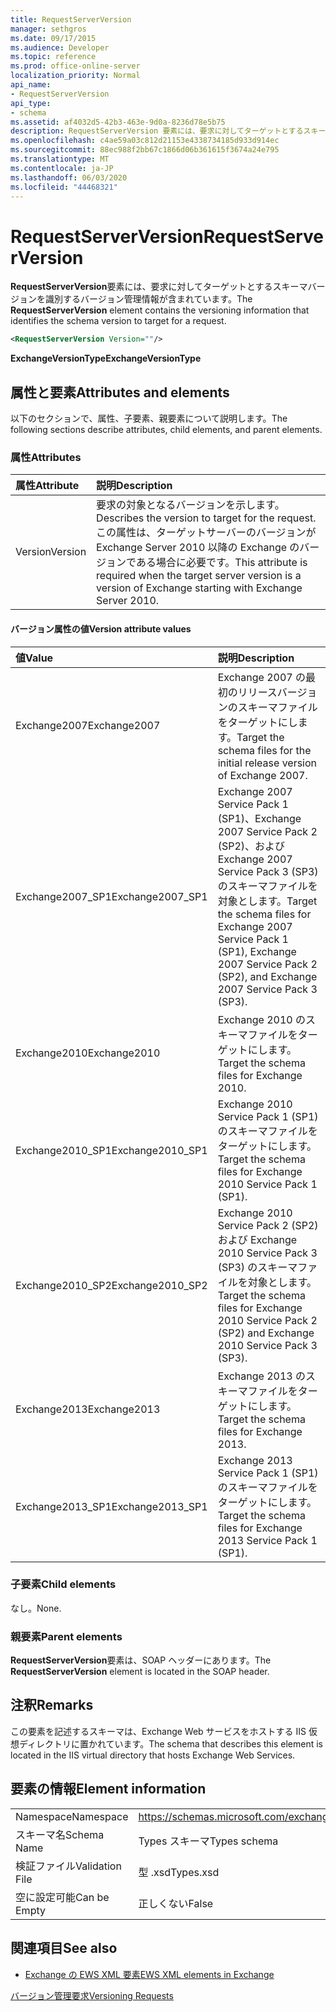 ```yaml
---
title: RequestServerVersion
manager: sethgros
ms.date: 09/17/2015
ms.audience: Developer
ms.topic: reference
ms.prod: office-online-server
localization_priority: Normal
api_name:
- RequestServerVersion
api_type:
- schema
ms.assetid: af4032d5-42b3-463e-9d0a-8236d78e5b75
description: RequestServerVersion 要素には、要求に対してターゲットとするスキーマバージョンを識別するバージョン管理情報が含まれています。
ms.openlocfilehash: c4ae59a03c812d21153e4338734185d933d914ec
ms.sourcegitcommit: 88ec988f2bb67c1866d06b361615f3674a24e795
ms.translationtype: MT
ms.contentlocale: ja-JP
ms.lasthandoff: 06/03/2020
ms.locfileid: "44468321"
---
```

# <a name="requestserverversion"></a><span data-ttu-id="1ad4b-103">RequestServerVersion</span><span class="sxs-lookup"><span data-stu-id="1ad4b-103">RequestServerVersion</span></span>

<span data-ttu-id="1ad4b-104">**RequestServerVersion**要素には、要求に対してターゲットとするスキーマバージョンを識別するバージョン管理情報が含まれています。</span><span class="sxs-lookup"><span data-stu-id="1ad4b-104">The **RequestServerVersion** element contains the versioning information that identifies the schema version to target for a request.</span></span> 
  
```XML
<RequestServerVersion Version=""/>
```

 <span data-ttu-id="1ad4b-105">**ExchangeVersionType**</span><span class="sxs-lookup"><span data-stu-id="1ad4b-105">**ExchangeVersionType**</span></span>
## <a name="attributes-and-elements"></a><span data-ttu-id="1ad4b-106">属性と要素</span><span class="sxs-lookup"><span data-stu-id="1ad4b-106">Attributes and elements</span></span>

<span data-ttu-id="1ad4b-107">以下のセクションで、属性、子要素、親要素について説明します。</span><span class="sxs-lookup"><span data-stu-id="1ad4b-107">The following sections describe attributes, child elements, and parent elements.</span></span>
  
### <a name="attributes"></a><span data-ttu-id="1ad4b-108">属性</span><span class="sxs-lookup"><span data-stu-id="1ad4b-108">Attributes</span></span>

|<span data-ttu-id="1ad4b-109">**属性**</span><span class="sxs-lookup"><span data-stu-id="1ad4b-109">**Attribute**</span></span>|<span data-ttu-id="1ad4b-110">**説明**</span><span class="sxs-lookup"><span data-stu-id="1ad4b-110">**Description**</span></span>|
|:-----|:-----|
|<span data-ttu-id="1ad4b-111">Version</span><span class="sxs-lookup"><span data-stu-id="1ad4b-111">Version</span></span>  <br/> |<span data-ttu-id="1ad4b-112">要求の対象となるバージョンを示します。</span><span class="sxs-lookup"><span data-stu-id="1ad4b-112">Describes the version to target for the request.</span></span> <span data-ttu-id="1ad4b-113">この属性は、ターゲットサーバーのバージョンが Exchange Server 2010 以降の Exchange のバージョンである場合に必要です。</span><span class="sxs-lookup"><span data-stu-id="1ad4b-113">This attribute is required when the target server version is a version of Exchange starting with Exchange Server 2010.</span></span>  <br/> |
   
#### <a name="version-attribute-values"></a><span data-ttu-id="1ad4b-114">バージョン属性の値</span><span class="sxs-lookup"><span data-stu-id="1ad4b-114">Version attribute values</span></span>

|<span data-ttu-id="1ad4b-115">**値**</span><span class="sxs-lookup"><span data-stu-id="1ad4b-115">**Value**</span></span>|<span data-ttu-id="1ad4b-116">**説明**</span><span class="sxs-lookup"><span data-stu-id="1ad4b-116">**Description**</span></span>|
|:-----|:-----|
|<span data-ttu-id="1ad4b-117">Exchange2007</span><span class="sxs-lookup"><span data-stu-id="1ad4b-117">Exchange2007</span></span>  <br/> |<span data-ttu-id="1ad4b-118">Exchange 2007 の最初のリリースバージョンのスキーマファイルをターゲットにします。</span><span class="sxs-lookup"><span data-stu-id="1ad4b-118">Target the schema files for the initial release version of Exchange 2007.</span></span>  <br/> |
|<span data-ttu-id="1ad4b-119">Exchange2007_SP1</span><span class="sxs-lookup"><span data-stu-id="1ad4b-119">Exchange2007_SP1</span></span>  <br/> |<span data-ttu-id="1ad4b-120">Exchange 2007 Service Pack 1 (SP1)、Exchange 2007 Service Pack 2 (SP2)、および Exchange 2007 Service Pack 3 (SP3) のスキーマファイルを対象とします。</span><span class="sxs-lookup"><span data-stu-id="1ad4b-120">Target the schema files for Exchange 2007 Service Pack 1 (SP1), Exchange 2007 Service Pack 2 (SP2), and Exchange 2007 Service Pack 3 (SP3).</span></span>  <br/> |
|<span data-ttu-id="1ad4b-121">Exchange2010</span><span class="sxs-lookup"><span data-stu-id="1ad4b-121">Exchange2010</span></span>  <br/> |<span data-ttu-id="1ad4b-122">Exchange 2010 のスキーマファイルをターゲットにします。</span><span class="sxs-lookup"><span data-stu-id="1ad4b-122">Target the schema files for Exchange 2010.</span></span>  <br/> |
|<span data-ttu-id="1ad4b-123">Exchange2010_SP1</span><span class="sxs-lookup"><span data-stu-id="1ad4b-123">Exchange2010_SP1</span></span>  <br/> |<span data-ttu-id="1ad4b-124">Exchange 2010 Service Pack 1 (SP1) のスキーマファイルをターゲットにします。</span><span class="sxs-lookup"><span data-stu-id="1ad4b-124">Target the schema files for Exchange 2010 Service Pack 1 (SP1).</span></span>  <br/> |
|<span data-ttu-id="1ad4b-125">Exchange2010_SP2</span><span class="sxs-lookup"><span data-stu-id="1ad4b-125">Exchange2010_SP2</span></span>  <br/> |<span data-ttu-id="1ad4b-126">Exchange 2010 Service Pack 2 (SP2) および Exchange 2010 Service Pack 3 (SP3) のスキーマファイルを対象とします。</span><span class="sxs-lookup"><span data-stu-id="1ad4b-126">Target the schema files for Exchange 2010 Service Pack 2 (SP2) and Exchange 2010 Service Pack 3 (SP3).</span></span>  <br/> |
|<span data-ttu-id="1ad4b-127">Exchange2013</span><span class="sxs-lookup"><span data-stu-id="1ad4b-127">Exchange2013</span></span>  <br/> |<span data-ttu-id="1ad4b-128">Exchange 2013 のスキーマファイルをターゲットにします。</span><span class="sxs-lookup"><span data-stu-id="1ad4b-128">Target the schema files for Exchange 2013.</span></span>  <br/> |
|<span data-ttu-id="1ad4b-129">Exchange2013_SP1</span><span class="sxs-lookup"><span data-stu-id="1ad4b-129">Exchange2013_SP1</span></span>  <br/> |<span data-ttu-id="1ad4b-130">Exchange 2013 Service Pack 1 (SP1) のスキーマファイルをターゲットにします。</span><span class="sxs-lookup"><span data-stu-id="1ad4b-130">Target the schema files for Exchange 2013 Service Pack 1 (SP1).</span></span>  <br/> |
   
### <a name="child-elements"></a><span data-ttu-id="1ad4b-131">子要素</span><span class="sxs-lookup"><span data-stu-id="1ad4b-131">Child elements</span></span>

<span data-ttu-id="1ad4b-132">なし。</span><span class="sxs-lookup"><span data-stu-id="1ad4b-132">None.</span></span>
  
### <a name="parent-elements"></a><span data-ttu-id="1ad4b-133">親要素</span><span class="sxs-lookup"><span data-stu-id="1ad4b-133">Parent elements</span></span>

<span data-ttu-id="1ad4b-134">**RequestServerVersion**要素は、SOAP ヘッダーにあります。</span><span class="sxs-lookup"><span data-stu-id="1ad4b-134">The **RequestServerVersion** element is located in the SOAP header.</span></span> 
  
## <a name="remarks"></a><span data-ttu-id="1ad4b-135">注釈</span><span class="sxs-lookup"><span data-stu-id="1ad4b-135">Remarks</span></span>

<span data-ttu-id="1ad4b-136">この要素を記述するスキーマは、Exchange Web サービスをホストする IIS 仮想ディレクトリに置かれています。</span><span class="sxs-lookup"><span data-stu-id="1ad4b-136">The schema that describes this element is located in the IIS virtual directory that hosts Exchange Web Services.</span></span>
  
## <a name="element-information"></a><span data-ttu-id="1ad4b-137">要素の情報</span><span class="sxs-lookup"><span data-stu-id="1ad4b-137">Element information</span></span>

|||
|:-----|:-----|
|<span data-ttu-id="1ad4b-138">Namespace</span><span class="sxs-lookup"><span data-stu-id="1ad4b-138">Namespace</span></span>  <br/> |https://schemas.microsoft.com/exchange/services/2006/types  <br/> |
|<span data-ttu-id="1ad4b-139">スキーマ名</span><span class="sxs-lookup"><span data-stu-id="1ad4b-139">Schema Name</span></span>  <br/> |<span data-ttu-id="1ad4b-140">Types スキーマ</span><span class="sxs-lookup"><span data-stu-id="1ad4b-140">Types schema</span></span>  <br/> |
|<span data-ttu-id="1ad4b-141">検証ファイル</span><span class="sxs-lookup"><span data-stu-id="1ad4b-141">Validation File</span></span>  <br/> |<span data-ttu-id="1ad4b-142">型 .xsd</span><span class="sxs-lookup"><span data-stu-id="1ad4b-142">Types.xsd</span></span>  <br/> |
|<span data-ttu-id="1ad4b-143">空に設定可能</span><span class="sxs-lookup"><span data-stu-id="1ad4b-143">Can be Empty</span></span>  <br/> |<span data-ttu-id="1ad4b-144">正しくない</span><span class="sxs-lookup"><span data-stu-id="1ad4b-144">False</span></span>  <br/> |
   
## <a name="see-also"></a><span data-ttu-id="1ad4b-145">関連項目</span><span class="sxs-lookup"><span data-stu-id="1ad4b-145">See also</span></span>



- [<span data-ttu-id="1ad4b-146">Exchange の EWS XML 要素</span><span class="sxs-lookup"><span data-stu-id="1ad4b-146">EWS XML elements in Exchange</span></span>](ews-xml-elements-in-exchange.md)


[<span data-ttu-id="1ad4b-147">バージョン管理要求</span><span class="sxs-lookup"><span data-stu-id="1ad4b-147">Versioning Requests</span></span>](https://msdn.microsoft.com/library/76877b0a-d2e5-4c74-9295-7b445a41d46a%28Office.15%29.aspx)


